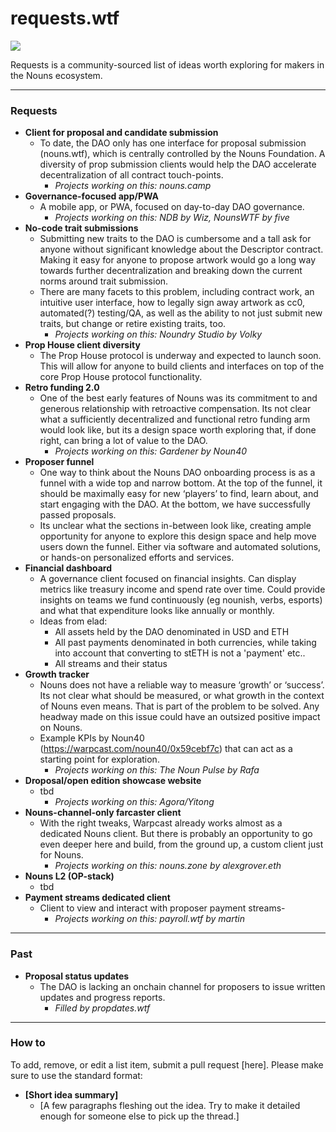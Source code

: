 # requests.wtf
![](https://i.imgur.com/oTYZfo9.png)

Requests is a community-sourced list of ideas worth exploring for makers in the Nouns ecosystem.


---
### Requests
- **Client for proposal and candidate submission**
  - To date, the DAO only has one interface for proposal submission (nouns.wtf), which is centrally controlled by the Nouns Foundation. A diversity of prop submission clients would help the DAO accelerate decentralization of all contract touch-points.
    - _Projects working on this: nouns.camp_
- **Governance-focused app/PWA**
  - A mobile app, or PWA, focused on day-to-day DAO governance.
    - _Projects working on this: NDB by Wiz, NounsWTF by five_
- **No-code trait submissions**
  - Submitting new traits to the DAO is cumbersome and a tall ask for anyone without significant knowledge about the Descriptor contract. Making it easy for anyone to propose artwork would go a long way towards further decentralization and breaking down the current norms around trait submission.
  - There are many facets to this problem, including contract work, an intuitive user interface, how to legally sign away artwork as cc0, automated(?) testing/QA, as well as the ability to not just submit new traits, but change or retire existing traits, too.
    - _Projects working on this: Noundry Studio by Volky_
- **Prop House client diversity**
  - The Prop House protocol is underway and expected to launch soon. This will allow for anyone to build clients and interfaces on top of the core Prop House protocol functionality.
- **Retro funding 2.0**
  - One of the best early features of Nouns was its commitment to and generous relationship with retroactive compensation. Its not clear what a sufficiently decentralized and functional retro funding arm would look like, but its a design space worth exploring that, if done right, can bring a lot of value to the DAO.
    - _Projects working on this: Gardener by Noun40_
- **Proposer funnel**
  - One way to think about the Nouns DAO onboarding process is as a funnel with a wide top and narrow bottom. At the top of the funnel, it should be maximally easy for new ‘players’ to find, learn about, and start engaging with the DAO. At the bottom, we have successfully passed proposals.
  - Its unclear what the sections in-between look like, creating ample opportunity for anyone to explore this design space and help move users down the funnel. Either via software and automated solutions, or hands-on personalized efforts and services.
- **Financial dashboard**
  - A governance client focused on financial insights. Can display metrics like treasury income and spend rate over time. Could provide insights on teams we fund continuously (eg nounish, verbs, esports) and what that expenditure looks like annually or monthly.
  - Ideas from elad:
    - All assets held by the DAO denominated in USD and ETH
    - All past payments denominated in both currencies, while taking into account that converting to stETH is not a 'payment' etc..
    - All streams and their status
- **Growth tracker**
  - Nouns does not have a reliable way to measure ‘growth’ or ‘success’. Its not clear what should be measured, or what growth in the context of Nouns even means. That is part of the problem to be solved. Any headway made on this issue could have an outsized positive impact on Nouns.
  - Example KPIs by Noun40 (https://warpcast.com/noun40/0x59cebf7c) that can act as a starting point for exploration.
    - _Projects working on this: The Noun Pulse by Rafa_
- **Droposal/open edition showcase website**
  - tbd
    - _Projects working on this: Agora/Yitong_
- **Nouns-channel-only farcaster client**
  - With the right tweaks, Warpcast already works almost as a dedicated Nouns client. But there is probably an opportunity to go even deeper here and build, from the ground up, a custom client just for Nouns.
    - _Projects working on this: nouns.zone by alexgrover.eth_
- **Nouns L2 (OP-stack)**
  - tbd
- **Payment streams dedicated client**
  - Client to view and interact with proposer payment streams-
    - _Projects working on this: payroll.wtf by martin_


---
### Past
- **Proposal status updates**
  - The DAO is lacking an onchain channel for proposers to issue written updates and progress reports.
    - _Filled by propdates.wtf_

---
### How to
To add, remove, or edit a list item, submit a pull request [here]. Please make sure to use the standard format:
- **[Short idea summary]**
  - [A few paragraphs fleshing out the idea. Try to make it detailed enough for someone else to pick up the thread.]
